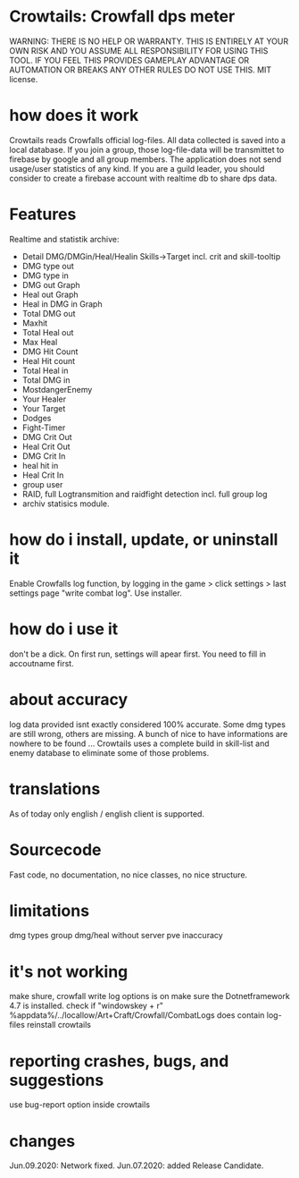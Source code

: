 # Crowtails: Crowfall dps meter
   WARNING: THERE IS NO HELP OR WARRANTY. THIS IS ENTIRELY AT YOUR OWN RISK AND YOU ASSUME ALL RESPONSIBILITY
   FOR USING THIS TOOL. IF YOU FEEL THIS PROVIDES GAMEPLAY ADVANTAGE OR AUTOMATION OR BREAKS ANY OTHER
   RULES DO NOT USE THIS.
   MIT license.

# how does it work
   Crowtails reads Crowfalls official log-files. All data collected is saved into a local database.
   If you join a group, those log-file-data will be transmittet to firebase by google and all group 
   members.
   The application does not send usage/user statistics of any kind.
   If you are a guild leader, you should consider to create a firebase account with realtime db to share dps data.
   
# Features
Realtime and statistik archive:
 * Detail DMG/DMGin/Heal/Healin Skills->Target incl. crit and skill-tooltip
 * DMG type out
 * DMG type in
 * DMG out Graph
 * Heal out Graph
 * Heal in DMG in Graph
 * Total DMG out
 * Maxhit
 * Total Heal out
 * Max Heal
 * DMG Hit Count
 * Heal Hit count
 * Total Heal in
 * Total DMG in
 * MostdangerEnemy
 * Your Healer
 * Your Target
 * Dodges
 * Fight-Timer
 * DMG Crit Out 
 * Heal Crit Out 
 * DMG Crit In
 * heal hit in 
 * Heal Crit In 
 * group user 
 * RAID, full Logtransmition and raidfight detection incl. full group log
 * archiv statisics module.
 
# how do i install, update, or uninstall it
   Enable Crowfalls log function, by logging in the game > click settings > last settings page "write combat log".
   Use installer.
 
 # how do i use it
   don't be a dick.
   On first run, settings will apear first. You need to fill in accoutname first.
 
# about accuracy
   log data provided isnt exactly considered 100% accurate. 
   Some dmg types are still wrong, others are missing. A bunch of nice to have informations are nowhere to be found ...
   Crowtails uses a complete build in skill-list and enemy database to eliminate some of those problems.

# translations
   As of today only english / english client is supported. 

# Sourcecode
   Fast code, no documentation, no nice classes, no nice structure.

# limitations
   dmg types
   group dmg/heal without server
   pve inaccuracy

# it's not working
   make shure, crowfall write log options is on
   make sure the Dotnetframework 4.7 is installed.
   check if "windowskey + r" %appdata%/../locallow/Art+Craft/Crowfall/CombatLogs does contain log-files
   reinstall crowtails

# reporting crashes, bugs, and suggestions
   use bug-report option inside crowtails

# changes
   Jun.09.2020: Network fixed.
   Jun.07.2020: added Release Candidate.
